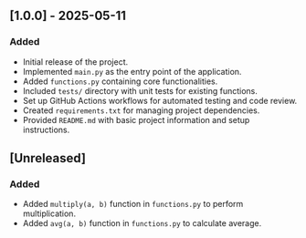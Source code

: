 ## [1.0.0] - 2025-05-11

### Added

- Initial release of the project.
- Implemented `main.py` as the entry point of the application.
- Added `functions.py` containing core functionalities.
- Included `tests/` directory with unit tests for existing functions.
- Set up GitHub Actions workflows for automated testing and code review.
- Created `requirements.txt` for managing project dependencies.
- Provided `README.md` with basic project information and setup instructions.

## [Unreleased]

### Added

- Added `multiply(a, b)` function in `functions.py` to perform multiplication.
- Added `avg(a, b)` function in `functions.py` to calculate average.


